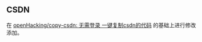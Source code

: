 ## CSDN

在 [openHacking/copy-csdn: 无需登录 一键复制csdn的代码](https://github.com/openHacking/copy-csdn) 的基础上进行修改添加。